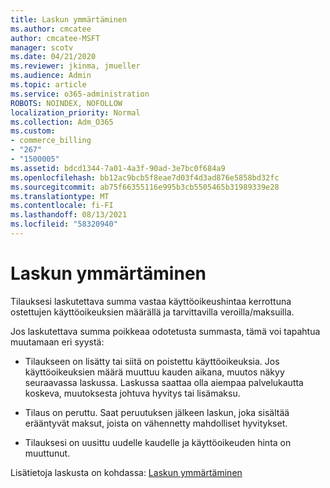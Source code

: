 ```yaml
---
title: Laskun ymmärtäminen
ms.author: cmcatee
author: cmcatee-MSFT
manager: scotv
ms.date: 04/21/2020
ms.reviewer: jkinma, jmueller
ms.audience: Admin
ms.topic: article
ms.service: o365-administration
ROBOTS: NOINDEX, NOFOLLOW
localization_priority: Normal
ms.collection: Adm_O365
ms.custom:
- commerce_billing
- "267"
- "1500005"
ms.assetid: bdcd1344-7a01-4a3f-90ad-3e7bc0f684a9
ms.openlocfilehash: bb12ac9bcb5f8eae7d03f4d3ad876e5858bd32fc
ms.sourcegitcommit: ab75f66355116e995b3cb5505465b31989339e28
ms.translationtype: MT
ms.contentlocale: fi-FI
ms.lasthandoff: 08/13/2021
ms.locfileid: "58320940"
---
```

# <a name="help-understanding-your-bill"></a>Laskun ymmärtäminen

Tilauksesi laskutettava summa vastaa käyttöoikeushintaa kerrottuna ostettujen käyttöoikeuksien määrällä ja tarvittavilla veroilla/maksuilla.
  
Jos laskutettava summa poikkeaa odotetusta summasta, tämä voi tapahtua muutamaan eri syystä:
  
- Tilaukseen on lisätty tai siitä on poistettu käyttöoikeuksia. Jos käyttöoikeuksien määrä muuttuu kauden aikana, muutos näkyy seuraavassa laskussa. Laskussa saattaa olla aiempaa palvelukautta koskeva, muutoksesta johtuva hyvitys tai lisämaksu.

- Tilaus on peruttu. Saat peruutuksen jälkeen laskun, joka sisältää erääntyvät maksut, joista on vähennetty mahdolliset hyvitykset.

- Tilauksesi on uusittu uudelle kaudelle ja käyttöoikeuden hinta on muuttunut.

Lisätietoja laskusta on kohdassa: [Laskun ymmärtäminen](https://docs.microsoft.com/microsoft-365/commerce/billing-and-payments/understand-your-invoice2)